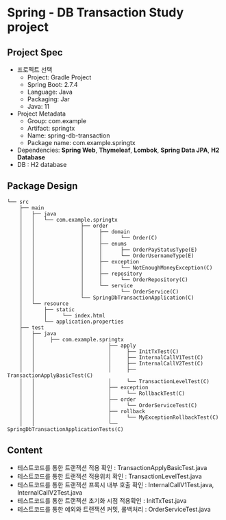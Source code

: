 # Spring - DB Transaction Study project

## Project Spec
- 프로젝트 선택
    - Project: Gradle Project
    - Spring Boot: 2.7.4
    - Language: Java
    - Packaging: Jar
    - Java: 11
- Project Metadata
    - Group: com.example
    - Artifact: springtx
    - Name: spring-db-transaction
    - Package name: com.example.springtx
- Dependencies: **Spring Web**, **Thymeleaf**, **Lombok**, **Spring Data JPA**, **H2 Database**
- DB : H2 database

## Package Design
```
└── src
    ├── main
    │   ├── java
    │   │   └── com.example.springtx
    │   │               ├── order
    │   │               │     ├── domain
    │   │               │     │      └── Order(C)
    │   │               │     ├── enums
    │   │               │     │      ├── OrderPayStatusType(E)
    │   │               │     │      └── OrderUsernameType(E)
    │   │               │     ├── exception
    │   │               │     │      └── NotEnoughMoneyException(C)
    │   │               │     ├── repository
    │   │               │     │      └── OrderRepository(C)
    │   │               │     └── service
    │   │               │            └── OrderService(C) 
    │   │               └── SpringDbTransactionApplication(C)
    │   └── resource
    │       ├── static
    │       │     └── index.html
    │       └── application.properties
    ├── test
    │   ├── java
    │   │     ├── com.example.springtx
    │   │                        ├── apply
    │   │                        │     ├── InitTxTest(C)
    │   │                        │     ├── InternalCallV1Test(C)
    │   │                        │     ├── InternalCallV2Test(C)
    │   │                        │     ├── TransactionApplyBasicTest(C)
    │   │                        │     └── TransactionLevelTest(C)
    │   │                        ├── exception
    │   │                        │     └── RollbackTest(C)
    │   │                        ├── order
    │   │                        │     └── OrderServiceTest(C)
    │   │                        ├── rollback
    │   │                        │     └── MyExceptionRollbackTest(C)
    │   │                        └── SpringDbTransactionApplicationTests(C)
```


## Content
- 테스트코드를 통한 트랜잭션 적용 확인 : TransactionApplyBasicTest.java
- 테스트코드를 통한 트랜젝션 적용위치 확인 : TransactionLevelTest.java
- 테스트코드를 통한 트랜젝션 프록시 내부 호출 확인 : InternalCallV1Test.java, InternalCallV2Test.java
- 테스트코드를 통한 트랜젝션 초기화 시점 적용확인 : InitTxTest.java
- 테스트코드를 통한 예외와 트랜잭션 커밋, 롤백처리 :  OrderServiceTest.java
